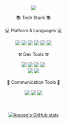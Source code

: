 <div align="center">
  <img src="https://capsule-render.vercel.app/api?type=waving&color=gradient&height=200&section=header&text=JerryPlatform&animation=scaleIn&fontSize=90" />

  📚 Tech Stack 📚
  <br/><br/>
  💻 Platform & Languages 💻
  <br/><br/>
  <img src="https://img.shields.io/badge/SpringBoot-1DDB16?style=flat&logo=SpringBoot&logoColor=white"/>
  <img src="https://img.shields.io/badge/PostgreSQL-4641D9?style=flat&logo=PostgreSQL&logoColor=white"/>
  <img src="https://img.shields.io/badge/mariaDB-662500?style=flat&logo=mariaDB&logoColor=white"/>
  <img src="https://img.shields.io/badge/Redis-FF0000?style=flat&logo=Redis&logoColor=white"/>
  <img src="https://img.shields.io/badge/GraphQL-FF007F?style=flat&logo=GraphQL&logoColor=white"/>
  <img src="https://img.shields.io/badge/Docker-5F00FF?style=flat&logo=Docker&logoColor=white"/>
  <br/><br/>
  ⚒ Dev Tools ⚒
  <br/><br/>
  <img src="https://img.shields.io/badge/IntelliJ IDEA-0054FF?style=flat&logo=IntelliJ IDEA&logoColor=white"/>
  <img src="https://img.shields.io/badge/WebStorm-00C6ED?style=flat&logo=WebStorm&logoColor=white"/>
  <img src="https://img.shields.io/badge/DataGrip-F361A6?style=flat&logo=DataGrip&logoColor=white"/>
  <img src="https://img.shields.io/badge/Postman-FF7012?style=flat&logo=Postman&logoColor=white"/><br/>
  <img src="https://img.shields.io/badge/GitLab-FF5E00?style=flat&logo=GitLab&logoColor=white"/>
  <img src="https://img.shields.io/badge/GitKraken-22741C?style=flat&logo=GitKraken&logoColor=white"/>
  <br/><br/>
  📜 Communication Tools 📜
  <br/><br/>
  <img src="https://img.shields.io/badge/Slack-BCE55C?style=flat&logo=Slack&logoColor=white"/>
  <img src="https://img.shields.io/badge/Discord-4641D9?style=flat&logo=Discord&logoColor=white"/>
  <img src="https://img.shields.io/badge/KakaoTalk-FFE400?style=flat&logo=KakaoTalk&logoColor=white"/>
  <br/><br/><br/><br/>
  [![Anurag's GitHub stats](https://github-readme-stats.vercel.app/api?username=JerryPlatform&theme=radical)](https://github.com/anuraghazra/github-readme-stats)
</div>



<!--
**JerryPlatform/JerryPlatform** is a ✨ _special_ ✨ repository because its `README.md` (this file) appears on your GitHub profile.

Here are some ideas to get you started:

- 🔭 I’m currently working on ...
- 🌱 I’m currently learning ...
- 👯 I’m looking to collaborate on ...
- 🤔 I’m looking for help with ...
- 💬 Ask me about ...
- 📫 How to reach me: ...
- 😄 Pronouns: ...
- ⚡ Fun fact: ...
-->
